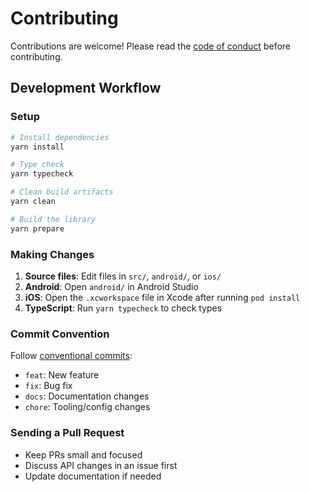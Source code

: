 # Contributing

Contributions are welcome! Please read the [code of conduct](./CODE_OF_CONDUCT.md) before contributing.

## Development Workflow

### Setup

```sh
# Install dependencies
yarn install

# Type check
yarn typecheck

# Clean build artifacts
yarn clean

# Build the library
yarn prepare
```

### Making Changes

1. **Source files**: Edit files in `src/`, `android/`, or `ios/`
2. **Android**: Open `android/` in Android Studio
3. **iOS**: Open the `.xcworkspace` file in Xcode after running `pod install`
4. **TypeScript**: Run `yarn typecheck` to check types

### Commit Convention

Follow [conventional commits](https://www.conventionalcommits.org/):

- `feat`: New feature
- `fix`: Bug fix
- `docs`: Documentation changes
- `chore`: Tooling/config changes

### Sending a Pull Request

- Keep PRs small and focused
- Discuss API changes in an issue first
- Update documentation if needed
